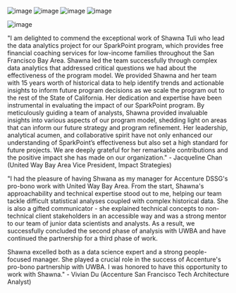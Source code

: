 ![image](https://github.com/user-attachments/assets/971dab89-6266-48b2-ac55-145ae90fe0ba)
![image](https://github.com/user-attachments/assets/a26bc2fb-665e-44ca-a3b5-bf3b0510fc3e)
![image](https://github.com/user-attachments/assets/13c3768c-0bde-45c5-8e5a-312e21be1c0b)
![image](https://github.com/user-attachments/assets/52c12a21-86dd-4acc-aa3b-ae5e06b3ffaf)

![image](https://github.com/user-attachments/assets/b7887871-94a1-4a2f-9fed-06b435cee47c)

"I am delighted to commend the exceptional work of Shawna Tuli who lead the data analytics project for our SparkPoint program, which provides free financial coaching services for low-income families throughout the San Francisco Bay Area. Shawna led the team successfully through complex data analytics that addressed critical questions we had about the effectiveness of the program model. We provided Shawna and her team with 15 years worth of historical data to help identify trends and actionable insights to inform future program decisions as we scale the program out to the rest of the State of California. Her dedication and expertise have been instrumental in evaluating the impact of our SparkPoint program. By meticulously guiding a team of analysts, Shawna provided invaluable insights into various aspects of our program model, shedding light on areas that can inform our future strategy and program refinement. Her leadership, analytical acumen, and collaborative spirit have not only enhanced our understanding of SparkPoint’s effectiveness but also set a high standard for future projects. We are deeply grateful for her remarkable contributions and the positive impact she has made on our organization." - Jacqueline Chan (United Way Bay Area Vice President, Impact Strategies)

"I had the pleasure of having Shwana as my manager for Accenture DSSG's pro-bono work with United Way Bay Area. From the start, Shawna's approachability and technical expertise stood out to me, helping our team tackle difficult statistical analyses coupled with complex historical data. She is also a gifted communicator - she explained technical concepts to non-technical client stakeholders in an accessible way and was a strong mentor to our team of junior data scientists and analysts. As a result, we successfully concluded the second phase of analysis with UWBA and have continued the partnership for a third phase of work. 

Shawna excelled both as a data science expert and a strong people-focused manager. She played a crucial role in the success of Accenture's pro-bono partnership with UWBA. I was honored to have this opportunity to work with Shawna." - Vivian Du (Accenture San Francisco Tech Architecture Analyst)

